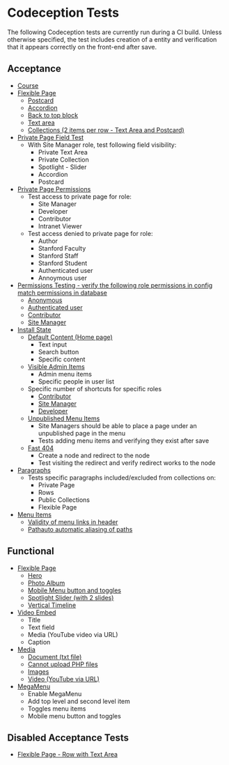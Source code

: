 # Codeception Tests

The following Codeception tests are currently run during a CI build. Unless otherwise specified, the test includes creation of a entity and verification that it appears correctly on the front-end after save.

## Acceptance

* [Course](../tests/codeception/acceptance/Install/Content/CourseCest.php)
* [Flexible Page](../tests/codeception/acceptance/Install/Content/FlexiblePageCest.php)
  * [Postcard](../tests/codeception/acceptance/Install/Content/FlexiblePageCest.php#L29)
  * [Accordion](../tests/codeception/acceptance/Install/Content/FlexiblePageCest.php#L54)
  * [Back to top block](../tests/codeception/acceptance/Install/Content/FlexiblePageCest.php#L71)
  * [Text area](../tests/codeception/acceptance/Install/Content/FlexiblePageCest.php#L92)
  * [Collections (2 items per row - Text Area and Postcard)](../tests/codeception/acceptance/Install/Content/FlexiblePageCest.php#L128)
* [Private Page Field Test](../tests/codeception/acceptance/Install/Content/PrivatePageContentCest.php)
  * With Site Manager role, test following field visibility:
    * Private Text Area
    * Private Collection
    * Spotlight - Slider
    * Accordion
    * Postcard
* [Private Page Permissions](../tests/codeception/acceptance/Install/Content/PrivatePagePermissionCest.php)
  * Test access to private page for role:
    * Site Manager
    * Developer
    * Contributor
    * Intranet Viewer
  * Test access denied to private page for role:
    * Author
    * Stanford Faculty
    * Stanford Staff
    * Stanford Student
    * Authenticated user
    * Annoymous user
* [Permissions Testing - verify the following role permissions in config match permissions in database](../tests/codeception/acceptance/Install/Roles)
  * [Anonymous](../tests/codeception/acceptance/Install/Roles/AnonymousCest.php)
  * [Authenticated user](../tests/codeception/acceptance/Install/Roles/AuthenticatedCest.php)
  * [Contributor](../tests/codeception/acceptance/Install/Roles/ContributorCest.php)
  * [Site Manager](../tests/codeception/acceptance/Install/Roles/SiteManagerCest.php)
* [Install State](../tests/codeception/acceptance/Install/InstallStateCest.php)
  * [Default Content (Home page)](../tests/codeception/acceptance/Install/InstallStateCest.php#L29)
    * Text input
    * Search button
    * Specific content
  * [Visible Admin Items](../tests/codeception/acceptance/Install/InstallStateCest.php#L44)
    * Admin menu items
    * Specific people in user list
  * Specific number of shortcuts for specific roles
    * [Contributor](../tests/codeception/acceptance/Install/InstallStateCest.php#L62)
    * [Site Manager](../tests/codeception/acceptance/Install/InstallStateCest.php#L73)
    * [Developer](../tests/codeception/acceptance/Install/InstallStateCest.php#L84)
  * [Unpublished Menu Items](../tests/codeception/acceptance/Install/InstallStateCest.php#L93)
    * Site Managers should be able to place a page under an unpublished page in the menu
    * Tests adding menu items and verifying they exist after save
  * [Fast 404](../tests/codeception/acceptance/Install/InstallStateCest.php#L127)
    * Create a node and redirect to the node
    * Test visiting the redirect and verify redirect works to the node
* [Paragraphs](../tests/codeception/acceptance/Paragraphs/ParagraphsCest.php)
  * Tests specific paragraphs included/excluded from collections on:
    * Private Page
    * Rows
    * Public Collections
    * Flexible Page
* [Menu Items](../tests/codeception/acceptance/MenuItemsCest.php)
  * [Validity of menu links in header](../tests/codeception/acceptance/MenuItemsCest.php#L48)
  * [Pathauto automatic aliasing of paths](../tests/codeception/acceptance/MenuItemsCest.php#L64)

## Functional

* [Flexible Page](../tests/codeception/functional/Install/Content/FlexiblePageCest.php)
  * [Hero](../tests/codeception/functional/Install/Content/FlexiblePageCest.php#L36)
  * [Photo Album](../tests/codeception/functional/Install/Content/FlexiblePageCest.php#L74)
  * [Mobile Menu button and toggles](../tests/codeception/functional/Install/Content/FlexiblePageCest.php#L117)
  * [Spotlight Slider (with 2 slides)](../tests/codeception/functional/Install/Content/FlexiblePageCest.php#L173)
  * [Vertical Timeline](../tests/codeception/functional/Install/Content/FlexiblePageCest.php#L242)
* [Video Embed](../tests/codeception/functional/Install/Content/VideoEmbedCest.php)
  * Title
  * Text field
  * Media (YouTube video via URL)
  * Caption
* [Media](../tests/codeception/functional/MediaCest.php)
  * [Document (txt file)](../tests/codeception/functional/MediaCest.php#L14)
  * [Cannot upload PHP files](../tests/codeception/functional/MediaCest.php#L30)
  * [Images](../tests/codeception/functional/MediaCest.php#L41)
  * [Video (YouTube via URL)](../tests/codeception/functional/MediaCest.php#L59)
* [MegaMenu](../tests/codeception/functional/MegaMenuCest.php)
  * Enable MegaMenu
  * Add top level and second level item
  * Toggles menu items
  * Mobile menu button and toggles

## Disabled Acceptance Tests
  * [Flexible Page - Row with Text Area](../tests/codeception/acceptance/Install/Content/FlexiblePageCest.php#L109)
